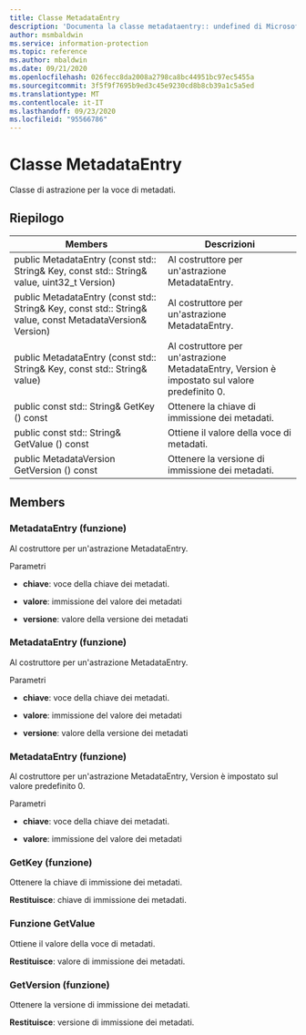 ```yaml
---
title: Classe MetadataEntry
description: 'Documenta la classe metadataentry:: undefined di Microsoft Information Protection (MIP) SDK.'
author: msmbaldwin
ms.service: information-protection
ms.topic: reference
ms.author: mbaldwin
ms.date: 09/21/2020
ms.openlocfilehash: 026fecc8da2008a2798ca8bc44951bc97ec5455a
ms.sourcegitcommit: 3f5f9f7695b9ed3c45e9230cd8b8cb39a1c5a5ed
ms.translationtype: MT
ms.contentlocale: it-IT
ms.lasthandoff: 09/23/2020
ms.locfileid: "95566786"
---
```

# <a name="class-metadataentry"></a>Classe MetadataEntry 
Classe di astrazione per la voce di metadati.
  
## <a name="summary"></a>Riepilogo
 Members                        | Descrizioni                                
--------------------------------|---------------------------------------------
public MetadataEntry (const std:: String& Key, const std:: String& value, uint32_t Version)  |  Al costruttore per un'astrazione MetadataEntry.
public MetadataEntry (const std:: String& Key, const std:: String& value, const MetadataVersion& Version)  |  Al costruttore per un'astrazione MetadataEntry.
public MetadataEntry (const std:: String& Key, const std:: String& value)  |  Al costruttore per un'astrazione MetadataEntry, Version è impostato sul valore predefinito 0.
public const std:: String& GetKey () const  |  Ottenere la chiave di immissione dei metadati.
public const std:: String& GetValue () const  |  Ottiene il valore della voce di metadati.
public MetadataVersion GetVersion () const  |  Ottenere la versione di immissione dei metadati.
  
## <a name="members"></a>Members
  
### <a name="metadataentry-function"></a>MetadataEntry (funzione)
Al costruttore per un'astrazione MetadataEntry.

Parametri  
* **chiave**: voce della chiave dei metadati. 


* **valore**: immissione del valore dei metadati 


* **versione**: valore della versione dei metadati


  
### <a name="metadataentry-function"></a>MetadataEntry (funzione)
Al costruttore per un'astrazione MetadataEntry.

Parametri  
* **chiave**: voce della chiave dei metadati. 


* **valore**: immissione del valore dei metadati 


* **versione**: valore della versione dei metadati


  
### <a name="metadataentry-function"></a>MetadataEntry (funzione)
Al costruttore per un'astrazione MetadataEntry, Version è impostato sul valore predefinito 0.

Parametri  
* **chiave**: voce della chiave dei metadati. 


* **valore**: immissione del valore dei metadati


  
### <a name="getkey-function"></a>GetKey (funzione)
Ottenere la chiave di immissione dei metadati.

  
**Restituisce**: chiave di immissione dei metadati.
  
### <a name="getvalue-function"></a>Funzione GetValue
Ottiene il valore della voce di metadati.

  
**Restituisce**: valore di immissione dei metadati.
  
### <a name="getversion-function"></a>GetVersion (funzione)
Ottenere la versione di immissione dei metadati.

  
**Restituisce**: versione di immissione dei metadati.